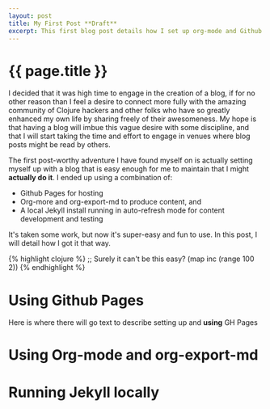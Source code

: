 ```yaml
---
layout: post
title: My First Post **Draft**
excerpt: This first blog post details how I set up org-mode and Github pages to blog.
---
```


# {{ page.title }}<a id="sec-1" name="sec-1"></a>

I decided that it was high time to engage in the creation of a blog, if for no other reason than I feel
a desire to connect more fully with the amazing community of Clojure hackers and other folks who have so
greatly enhanced my own life by sharing freely of their awesomeness. My hope is that having a blog will
imbue this vague desire with some discipline, and that I will start taking the time and effort to engage
in venues where blog posts might be read by others.

The first post-worthy adventure I have found myself on is actually setting myself up with a blog that is
easy enough for me to maintain that I might **actually do it**. I ended up using a combination of:

-   Github Pages for hosting
-   Org-more and org-export-md to produce content, and
-   A local Jekyll install running in auto-refresh mode for content development and testing

It's taken some work, but now it's super-easy and fun to use. In this post, I will detail how I got it that way.

{% highlight clojure %}
;; Surely it can't be this easy?
(map inc (range 100 2))
{% endhighlight %}

# Using Github Pages<a id="sec-2" name="sec-2"></a>

Here is where there will go text to describe <span class="underline">setting up</span> and **using** GH Pages

# Using Org-mode and org-export-md<a id="sec-3" name="sec-3"></a>

# Running Jekyll locally<a id="sec-4" name="sec-4"></a>
